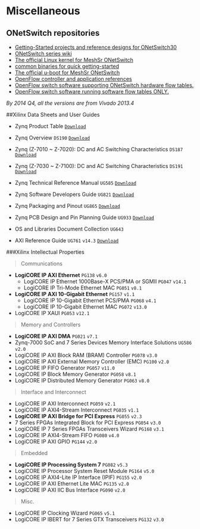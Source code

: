 # Miscellaneous

## ONetSwitch repositories
* [Getting-Started projects and reference designs for ONetSwitch30](https://github.com/MeshSr/onetswitch30)
* [ONetSwitch series wiki](https://github.com/MeshSr/wiki)
* [The official Linux kernel for MeshSr ONetSwitch](https://github.com/MeshSr/linux-meshsr)
* [common binaries for quick getting-started](https://github.com/MeshSr/common-bin)
* [The official u-boot for MeshSr ONetSwitch](https://github.com/MeshSr/u-boot-meshsr)
* [OpenFlow controller and application references](https://github.com/MeshSr/of-ctrl)
* [OpenFlow switch software supporting ONetSwitch hardware flow tables.](https://github.com/MeshSr/ofs-hw)
* [OpenFlow switch software running software flow tables ONLY.
](https://github.com/MeshSr/ofs-sw)

_By 2014 Q4, all the versions are from Vivado 2013.4_

##Xilinx Data Sheets and User Guides  

* Zynq Product Table [`Download`](http://www.xilinx.com/support/documentation/selection-guides/zynq7000-product-table.pdf)  
* Zynq Overview `DS190` [`Download`](http://www.xilinx.com/support/documentation/data_sheets/ds190-Zynq-7000-Overview.pdf)    
* Zynq (Z-7010 ~ Z-7020): DC and AC Switching Characteristics `DS187` [`Download`](http://www.xilinx.com/support/documentation/data_sheets/ds187-XC7Z010-XC7Z020-Data-Sheet.pdf)  
* Zynq (Z-7030 ~ Z-7100): DC and AC Switching Characteristics `DS191` [`Download`](http://www.xilinx.com/support/documentation/data_sheets/ds191-XC7Z030-XC7Z045-data-sheet.pdf)  

* Zynq Technical Reference Manual `UG585` [`Download`](http://www.xilinx.com/support/documentation/user_guides/ug585-Zynq-7000-TRM.pdf)  
* Zynq Software Developers Guide `UG821` [`Download`](http://www.xilinx.com/support/documentation/user_guides/ug821-zynq-7000-swdev.pdf)  
* Zynq Packaging and Pinout `UG865` [`Download`](http://www.xilinx.com/support/documentation/user_guides/ug865-Zynq-7000-Pkg-Pinout.pdf)  
* Zynq PCB Design and Pin Planning Guide `UG933` [`Download`](http://www.xilinx.com/support/documentation/user_guides/ug933-Zynq-7000-PCB.pdf)  

* OS and Libraries Document Collection `UG643`  
* AXI Reference Guide `UG761` `v14.3` [`Download`](http://www.xilinx.com/support/documentation/ip_documentation/axi_ref_guide/latest/ug761_axi_reference_guide.pdf)  

###Xilinx Intellectual Properties  

> Communications  

* **LogiCORE IP AXI Ethernet** `PG138` `v6.0`  
  * LogiCORE IP Ethernet 1000Base-X PCS/PMA or SGMII `PG047` `v14.1`  
  * LogiCORE IP Tri-Mode Ethernet MAC `PG051` `v8.1`  
* **LogiCORE IP AXI 10-Gigabit Ethernet** `PG157` `v1.1`  
  * LogiCORE IP 10-Gigabit Ethernet PCS/PMA `PG068` `v4.1`   
  * LogiCORE IP 10-Gigabit Ethernet MAC `PG072` `v13.0`  
* LogiCORE IP XAUI `PG053` `v12.1`  

> Memory and Controllers  

* **LogiCORE IP AXI DMA** `PG021` `v7.1`  
* Zynq-7000 SoC and 7 Series Devices Memory Interface Solutions `UG586` `v2.0`  
* LogiCORE IP AXI Block RAM (BRAM) Controller `PG078` `v3.0`    
* LogiCORE IP AXI External Memory Controller (EMC) `PG100` `v2.0`    
* LogiCORE IP FIFO Generator `PG057` `v11.0`  
* LogiCORE IP Block Memory Generator `PG058` `v8.1`  
* LogiCORE IP Distributed Memory Generator `PG063` `v8.0`  

> Interface and Interconnect  

* LogiCORE IP AXI Interconnect `PG059` `v2.1`  
* LogiCORE IP AXI4-Stream Interconnect `PG035` `v1.1`  
* **LogiCORE IP AXI Bridge for PCI Express** `PG055` `v2.3`  
* 7 Series FPGAs Integrated Block for PCI Express `PG054` `v3.0`  
* LogiCORE IP 7 Series FPGAs Transceivers Wizard `PG168` `v3.1`  
* LogiCORE IP AXI4-Stream FIFO `PG080` `v4.0`  
* LogiCORE IP AXI GPIO `PG144` `v2.0`  

> Embedded  

* **LogiCORE IP Processing System 7** `PG082` `v5.3`  
* LogiCORE IP Processor System Reset Module `PG164` `v5.0`  
* LogiCORE IP AXI4-Lite IP Interface (IPIF) `PG155` `v2.0`  
* LogiCORE IP AXI Ethernet Lite MAC `PG135` `v2.0`  
* LogiCORE IP AXI IIC Bus Interface `PG090` `v2.0`  

> Misc.  

* LogiCORE IP Clocking Wizard `PG065` `v5.1`  
* LogiCORE IP IBERT for 7 Series GTX Transceivers `PG132` `v3.0`  

